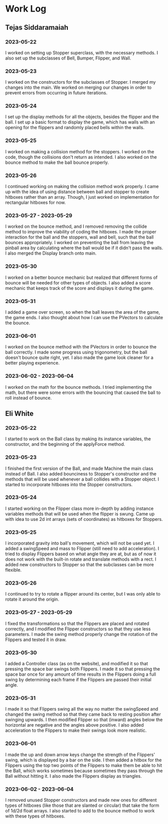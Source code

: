 # Work Log

## Tejas Siddaramaiah

### 2023-05-22

I worked on setting up Stopper superclass, with the necessary methods. I also set up the subclasses of Bell, Bumper, Flipper, and Wall.

### 2023-05-23

I worked on the constructors for the subclasses of Stopper. I merged my changes into the main. We worked on merging our changes in order to prevent errors from occurring in future iterations.

### 2023-05-24

I set up the display methods for all the objects, besides the flipper and the ball. I set up a basic format to display the game, which has walls with an opening for the flippers and randomly placed bells within the walls.

### 2023-05-25

I worked on making a collision method for the stoppers. I worked on the code, though the collisions don't return as intended. I also worked on the bounce method to make the ball bounce properly.

### 2023-05-26

I continued working on making the collision method work properly. I came up with the idea of using distance between ball and stopper to create hitboxes rather than an array. Though, I just worked on implementation for rectangular hitboxes for now.

### 2023-05-27 - 2023-05-29

I worked on the bounce method, and I removed removing the collide method to improve the viability of coding the hitboxes. I made the proper interaction for the ball and the stoppers, wall and bell, such that the ball bounces appropriately. I worked on preventing the ball from leaving the pinball area by calculating where the ball would be if it didn't pass the walls. I also merged the Display branch onto main.

### 2023-05-30

I worked on a better bounce mechanic but realized that different forms of bounce will be needed for other types of objects. I also added a score mechanic that keeps track of the score and displays it during the game.

### 2023-05-31

I added a game over screen, so when the ball leaves the area of the game, the game ends. I also thought about how I can use the PVectors to calculate the bounce.

### 2023-06-01

I worked on the bounce method with the PVectors in order to bounce the ball correctly. I made some progress using trigonometry, but the ball doesn't bounce quite right, yet. I also made the game look cleaner for a better playing experience.

### 2023-06-02 - 2023-06-04

I worked on the math for the bounce methods. I tried implementing the math, but there were some errors with the bouncing that caused the ball to roll instead of bounce.

## Eli White

### 2023-05-22

I started to work on the Ball class by making its instance variables, the constructor, and the beginning of the applyForce method.

### 2023-05-23

I finished the first version of the Ball, and made Machine the main class instead of Ball. I also added bounciness to Stopper's constructor and the methods that will be used whenever a ball collides with a Stopper object. I started to incorporate hitboxes into the Stopper constructors.

### 2023-05-24

I started working on the Flipper class more in-depth by adding instance variables methods that will be used when the flipper is swung. Came up with idea to use 2d int arrays (sets of coordinates) as hitboxes for Stoppers.

### 2023-05-25

I incorporated gravity into ball's movement, which will not be used yet. I added a swingSpeed and mass to Flipper (still need to add acceleration). I tried to display Flippers based on what angle they are at, but as of now it does not work with the built-in rotate and translate methods with a rect. I added new constructors to Stopper so that the subclasses can be more flexible.

### 2023-05-26

I continued to try to rotate a flipper around its center, but I was only able to rotate it around the origin.

### 2023-05-27 - 2023-05-29

I fixed the transformations so that the Flippers are placed and rotated correctly, and I modified the Flipper constructors so that they use less parameters. I made the swing method properly change the rotation of the Flippers and tested it in draw.

### 2023-05-30

I added a Controller class (as on the website), and modified it so that pressing the space bar swings both Flippers. I made it so that pressing the space bar once for any amount of time results in the Flippers doing a full swing by determining each frame if the Flippers are passed their initial angle.

### 2023-05-31

I made it so that Flippers swing all the way no matter the swingSpeed and changed the swing method so that they came back to resting position after swinging upwards. I then modified Flipper so that (inward) angles below the horizontal are negative and the angles above positive. I also added acceleration to the Flippers to make their swings look more realistic.

### 2023-06-01

I made the up and down arrow keys change the strength of the Flippers' swing, which is displayed by a bar on the side. I then added a hitbox for the Flippers using the top two points of the Flippers to make them be able to hit the Ball, which works sometimes because sometimes they pass through the Ball without hitting it. I also made the Flippers display as triangles.

### 2023-06-02 - 2023-06-04

I removed unused Stopper constructors and made new ones for different types of hitboxes (like those that are slanted or circular) that take the form of 1d/2d float arrays. I also started to add to the bounce method to work with these types of hitboxes. 
